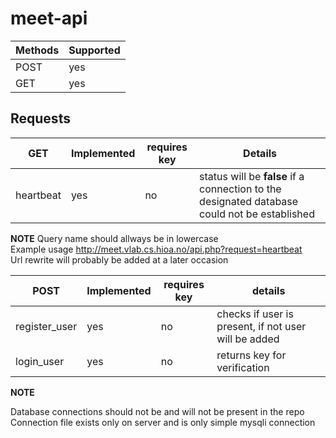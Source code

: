 # meet-api

| Methods | Supported |
| --- | --- |
| POST | yes |
| GET | yes |

## Requests
| GET | Implemented | requires key | Details |
| --- | --- | --- | --- |
| heartbeat | yes | no | status will be **false** if a connection to the designated database could not be established |

**NOTE** Query name should allways be in lowercase <br />
Example usage http://meet.vlab.cs.hioa.no/api.php?request=heartbeat <br />
Url rewrite will probably be added at a later occasion

| POST | Implemented | requires key | details |
| --- | --- | --- | --- |
| register_user | yes | no | checks if user is present, if not user will be added |
| login_user | yes | no | returns key for verification |



**NOTE**

Database connections should not be and will not be present in the repo
Connection file exists only on server and is only simple mysqli connection